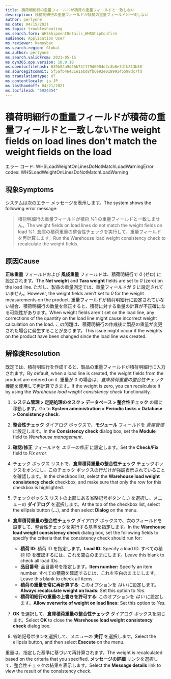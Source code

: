 ```yaml
---
title: 積荷明細行の重量フィールドが積荷の重量フィールドと一致しない
description: 積荷明細行の重量フィールドが積荷の重量フィールドと一致しない
author: perlynne
ms.date: 04/15/2021
ms.topic: troubleshooting
ms.search.form: WHSShipmentDetails_WHSShipConfirm
audience: Application User
ms.reviewer: kamaybac
ms.search.region: Global
ms.author: perlynne
ms.search.validFrom: 2021-05-15
ms.dyn365.ops.version: 10.0.18
ms.openlocfilehash: 639b82a9d46b74f179d6904d2c3b8e7dfb813b58
ms.sourcegitcommit: 5f5afb46431e1abd8fb6e92e0189914b598dc7fd
ms.translationtype: HT
ms.contentlocale: ja-JP
ms.lasthandoff: 04/21/2021
ms.locfileid: "5924354"
---
```

# <a name="the-weight-fields-on-load-lines-dont-match-the-weight-fields-on-the-load"></a><span data-ttu-id="b6bd1-103">積荷明細行の重量フィールドが積荷の重量フィールドと一致しない</span><span class="sxs-lookup"><span data-stu-id="b6bd1-103">The weight fields on load lines don't match the weight fields on the load</span></span>

<span data-ttu-id="b6bd1-104">エラー コード: WHSLoadWeightOnLinesDoNotMatchLoadWarning</span><span class="sxs-lookup"><span data-stu-id="b6bd1-104">Error codes: WHSLoadWeightOnLinesDoNotMatchLoadWarning</span></span>

## <a name="symptoms"></a><span data-ttu-id="b6bd1-105">現象</span><span class="sxs-lookup"><span data-stu-id="b6bd1-105">Symptoms</span></span>

<span data-ttu-id="b6bd1-106">システムは次のエラー メッセージを表示します。</span><span class="sxs-lookup"><span data-stu-id="b6bd1-106">The system shows the following error message:</span></span>

> <span data-ttu-id="b6bd1-107">積荷明細行の重量フィールドが積荷 %1 の重量フィールドと一致しません。</span><span class="sxs-lookup"><span data-stu-id="b6bd1-107">The weight fields on load lines do not match the weight fields on load %1.</span></span> <span data-ttu-id="b6bd1-108">倉庫の積荷重量の整合性チェックを実行して、重量フィールドを再計算します。</span><span class="sxs-lookup"><span data-stu-id="b6bd1-108">Run the Warehouse load weight consistency check to recalculate the weight fields.</span></span>

## <a name="cause"></a><span data-ttu-id="b6bd1-109">原因</span><span class="sxs-lookup"><span data-stu-id="b6bd1-109">Cause</span></span>

<span data-ttu-id="b6bd1-110">**正味重量** フィールドおよび **風袋重量** フィールドは、積荷明細行で *0* (ゼロ) に設定されます。</span><span class="sxs-lookup"><span data-stu-id="b6bd1-110">The **Net weight** and **Tara weight** fields are set to *0* (zero) on the load line.</span></span> <span data-ttu-id="b6bd1-111">ただし、製品の重量測定では、重量フィールドが *0* に設定されていません。</span><span class="sxs-lookup"><span data-stu-id="b6bd1-111">However, the weight fields aren't set to *0* for the weight measurements on the product.</span></span> <span data-ttu-id="b6bd1-112">重量フィールドが積荷明細行に設定されていない場合、積荷明細行の数量を修正すると、積荷に対する重量の計算が不正確になる可能性があります。</span><span class="sxs-lookup"><span data-stu-id="b6bd1-112">When weight fields aren't set on the load line, any corrections of the quantity on the load line might cause incorrect weight calculation on the load.</span></span> <span data-ttu-id="b6bd1-113">この問題は、積荷明細行の作成後に製品の重量が変更された場合に発生することがあります。</span><span class="sxs-lookup"><span data-stu-id="b6bd1-113">This issue might occur if the weights on the product have been changed since the load line was created.</span></span>

## <a name="resolution"></a><span data-ttu-id="b6bd1-114">解像度</span><span class="sxs-lookup"><span data-stu-id="b6bd1-114">Resolution</span></span>

<span data-ttu-id="b6bd1-115">既定では、積荷明細行を作成すると、製品の重量フィールドが積荷明細行に入力されます。</span><span class="sxs-lookup"><span data-stu-id="b6bd1-115">By default, when a load line is created, the weight fields from the product are entered on it.</span></span> <span data-ttu-id="b6bd1-116">重量が 0 の場合は、*倉庫積荷重量の整合性チェック* 機能を使用して再計算できます。</span><span class="sxs-lookup"><span data-stu-id="b6bd1-116">If the weight is zero, you can recalculate it by using the *Warehouse load weight consistency check* functionality.</span></span>

1. <span data-ttu-id="b6bd1-117">**システム管理 \> 定期処理のタスク \> データベース \> 整合性チェック** の順に移動します。</span><span class="sxs-lookup"><span data-stu-id="b6bd1-117">Go to **System administration \> Periodic tasks \> Database \> Consistency check**.</span></span>
1. <span data-ttu-id="b6bd1-118">**整合性チェック** ダイアログ ボックスで、**モジュール** フィールドを *倉庫管理* に設定します。</span><span class="sxs-lookup"><span data-stu-id="b6bd1-118">In the **Consistency check** dialog box, set the **Module** field to *Warehouse management*.</span></span>
1. <span data-ttu-id="b6bd1-119">**確認/修正** フィールドを *エラーの修正* に設定します。</span><span class="sxs-lookup"><span data-stu-id="b6bd1-119">Set the **Check/Fix** field to *Fix error*.</span></span>
1. <span data-ttu-id="b6bd1-120">チェック ボックス リストで、**倉庫積荷重量の整合性チェック** チェックボックスをオンにし、このチェック ボックスの行だけが強調表示されていることを確認します。</span><span class="sxs-lookup"><span data-stu-id="b6bd1-120">In the checkbox list, select the **Warehouse load weight consistency check** checkbox, and make sure that only the row for this checkbox is highlighted.</span></span>
1. <span data-ttu-id="b6bd1-121">チェックボックス リストの上部にある省略記号ボタン (**...**) を選択し、メニューの **ダイアログ** を選択します。</span><span class="sxs-lookup"><span data-stu-id="b6bd1-121">At the top of the checkbox list, select the ellipsis button (**...**), and then select **Dialog** on the menu.</span></span>
1. <span data-ttu-id="b6bd1-122">**倉庫積荷重量の整合性チェック** ダイアログ ボックスで、次のフィールドを設定して、整合性チェックを実行する基準を指定します。</span><span class="sxs-lookup"><span data-stu-id="b6bd1-122">In the **Warehouse load weight consistency check** dialog box, set the following fields to specify the criteria that the consistency check should run for:</span></span>

    - <span data-ttu-id="b6bd1-123">**積荷 ID**: 積荷 ID を指定します。</span><span class="sxs-lookup"><span data-stu-id="b6bd1-123">**Load ID:** Specify a load ID.</span></span> <span data-ttu-id="b6bd1-124">すべての積荷 ID を確認するには、これを空白のままにします。</span><span class="sxs-lookup"><span data-stu-id="b6bd1-124">Leave this blank to check all load IDs.</span></span>
    - <span data-ttu-id="b6bd1-125">**品目番号**: 品目番号を指定します。</span><span class="sxs-lookup"><span data-stu-id="b6bd1-125">**Item number:** Specify an item number.</span></span> <span data-ttu-id="b6bd1-126">すべての積荷を確認するには、これを空白のままにします。</span><span class="sxs-lookup"><span data-stu-id="b6bd1-126">Leave this blank to check all items.</span></span>
    - <span data-ttu-id="b6bd1-127">**積荷の重量を常に再計算する**: このオプションを *はい* に設定します。</span><span class="sxs-lookup"><span data-stu-id="b6bd1-127">**Always recalculate weight on loads:** Set this option to *Yes*.</span></span>
    - <span data-ttu-id="b6bd1-128">**積荷明細行の重量の上書きを許可する**: このオプションを *はい* に設定します。</span><span class="sxs-lookup"><span data-stu-id="b6bd1-128">**Allow overwrite of weight on load lines:** Set this option to *Yes*.</span></span>

1. <span data-ttu-id="b6bd1-129">**OK** を選択して、**倉庫積荷重量の整合性チェック** ダイアログ ボックスを閉じます。</span><span class="sxs-lookup"><span data-stu-id="b6bd1-129">Select **OK** to close the **Warehouse load weight consistency check** dialog box.</span></span>
1. <span data-ttu-id="b6bd1-130">省略記号ボタンを選択して、メニューの **実行** を選択します。</span><span class="sxs-lookup"><span data-stu-id="b6bd1-130">Select the ellipsis button, and then select **Execute** on the menu.</span></span>

<span data-ttu-id="b6bd1-131">重量は、指定した基準に基づいて再計算されます。</span><span class="sxs-lookup"><span data-stu-id="b6bd1-131">The weight is recalculated based on the criteria that you specified.</span></span> <span data-ttu-id="b6bd1-132">**メッセージの詳細** リンクを選択して、整合性チェックの結果を表示します。</span><span class="sxs-lookup"><span data-stu-id="b6bd1-132">Select the **Message details** link to view the result of the consistency check.</span></span>
